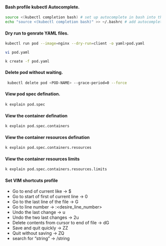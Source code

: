 #### Bash profile kubectl Autocomplete.
```sh
source <(kubectl completion bash) # set up autocomplete in bash into the current shell, bash-completion package should be installed first.
echo "source <(kubectl completion bash)" >> ~/.bashrc # add autocomplete permanently to your bash shell.
```
#### Dry run to genrate YAML files.
```sh
kubectl run pod --image=nginx --dry-run=client -o yaml>pod.yaml
```
```sh
vi pod.yaml
```
```sh
k create -f pod.yaml
```
#### Delete pod without waiting.
```sh
 kubectl delete pod <POD-NAME> --grace-period=0 --force
```
#### View pod spec defination.
```sh
k explain pod.spec
```
#### View the container defination
```sh
k explain pod.spec.containers
```
#### View the container resources defination
```sh
k explain pod.spec.containers.resources
```
#### View the container resources limits
```sh
k explain pod.spec.containers.resources.limits
```
#### Set VIM shortcuts profile
- Go to end of current like → $
- Go to start of first of current line → 0
- Go to the last line of the file → G
- Go to line number → :<desire_line_number>
- Undo the last change → u
- Undo the two last changes → 2u
- Delete contents from cursor to end of file → dG
- Save and quit quickly → ZZ
- Quit without saving → ZQ
- search for “string” → /string
